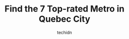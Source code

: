 ---
layout: ampstory
image: https://i0.wp.com/www.auto.or.id/wp-content/uploads/2023/06/metro-plus-st-david-0-quebec-city-1686323308.png?resize=640,853
author: techidn
featured: false
description: Quebec City, Quebec, Canada is a haven for Metro enthusiasts, boasting an impressive array of 7 top-notch establishments. Whether youre a seasoned connoisseur or simply curious to explore t
title: Find the 7 Top-rated Metro in Quebec City
cover:
   title: Find the 7 Top-rated Metro in Quebec City
   subtitle: AUTO.OR.ID
   background: https://www.auto.or.id/wp-content/uploads/2023/06/metro-plus-st-david-0-quebec-city-1686323308.png

pages: 
 - layout: thirds
   top: <h1>#1 Metro Plus St-David</h1>
   bottom: "<p>Too expensive for 5 starsOffers services for the price thoughBut still expensive</p>"
   background: https://www.auto.or.id/wp-content/uploads/2023/06/metro-plus-st-david-1-quebec-city-1686323310.jpeg
   backgroundblur: true
 - layout: thirds
   top: <h1>#2 Metro Ferland Centre-Ville</h1>
   bottom: "<p>707 Bd Charest O, Québec, QC G1N 4P5, Canada</p>"
   background: https://www.auto.or.id/wp-content/uploads/2023/06/metro-plus-st-david-2-quebec-city-1686323311.jpeg
   cta:
      link: https://www.auto.or.id/find-the-7-top-rated-metro-in-quebec-city/
      text: Find the 7 Top-rated Metro in Quebec City
 - layout: thirds
   top: <h1>#3 Metro Plus Charlesbourg</h1>
   bottom: "<p>8500 Boul. Henri-Bourassa, Québec, QC G1G 5X1, Canada</p>"
   background: https://images.unsplash.com/photo-1485291571150-772bcfc10da5?ixlib=rb-4.0.3&ixid=MnwxMjA3fDB8MHxwaG90by1wYWdlfHx8fGVufDB8fHx8&auto=format&fit=crop&w=640&h=853&q=80
   cta:
      link: https://www.auto.or.id/find-the-7-top-rated-metro-in-quebec-city/
      text: Find the 7 Top-rated Metro in Quebec City
 - layout: thirds
   top: <h1>#4 Metro Plus Ferland Du Marais</h1>
   bottom: "<p>1625 Rue du Marais, Québec, QC G1M 0A2, Canada</p>"
   background: https://images.unsplash.com/photo-1617814065893-00757125efab?ixlib=rb-4.0.3&ixid=MnwxMjA3fDB8MHxwaG90by1wYWdlfHx8fGVufDB8fHx8&auto=format&fit=crop&w=640&h=853&q=80
   cta:
      link: https://www.auto.or.id/find-the-7-top-rated-metro-in-quebec-city/
      text: Find the 7 Top-rated Metro in Quebec City
 - layout: thirds
   top: <h1>#5 Metro Plus</h1>
   bottom: "<p>2450 Bd Laurier, Québec, QC G1V 2L1, Canada</p>"
   background: https://images.unsplash.com/photo-1604755940773-d7d32c4e43e1?ixlib=rb-4.0.3&ixid=MnwxMjA3fDB8MHxwaG90by1wYWdlfHx8fGVufDB8fHx8&auto=format&fit=crop&w=640&h=853&q=80
   cta:
      link: https://www.auto.or.id/find-the-7-top-rated-metro-in-quebec-city/
      text: Find the 7 Top-rated Metro in Quebec City
 - layout: thirds
   top: <h1>#6 Metro Marquis Quebec (Cartier)</h1>
   bottom: "<p>977 Av. Cartier, Québec, QC G1R 2S2, Canada</p>"
   background: https://images.unsplash.com/photo-1633961928124-c0eaa9d844ab?ixlib=rb-4.0.3&ixid=MnwxMjA3fDB8MHxwaG90by1wYWdlfHx8fGVufDB8fHx8&auto=format&fit=crop&w=640&h=853&q=80
   cta:
      link: https://www.auto.or.id/find-the-7-top-rated-metro-in-quebec-city/
      text: Find the 7 Top-rated Metro in Quebec City
 - layout: thirds
   top: <h1>#7 Metro Plus Courville</h1>
   bottom: "<p>1050 Av. Larue, Québec, QC G1C 5N3, Canada</p>"
   background: https://images.unsplash.com/photo-1639927664632-c080477d9fe5?ixlib=rb-4.0.3&ixid=MnwxMjA3fDB8MHxwaG90by1wYWdlfHx8fGVufDB8fHx8&auto=format&fit=crop&w=640&h=853&q=80
   cta:
      link: https://www.auto.or.id/find-the-7-top-rated-metro-in-quebec-city/
      text: Find the 7 Top-rated Metro in Quebec City
 - layout: thirds
   middle: Continue reading...
   background: https://images.unsplash.com/photo-1619843810917-548e472b9055?ixlib=rb-4.0.3&ixid=MnwxMjA3fDB8MHxwaG90by1wYWdlfHx8fGVufDB8fHx8&auto=format&fit=crop&w=640&h=853&q=80
   cta:
      link: https://www.auto.or.id/find-the-7-top-rated-metro-in-quebec-city/
      text: Find the 7 Top-rated Metro in Quebec City

---